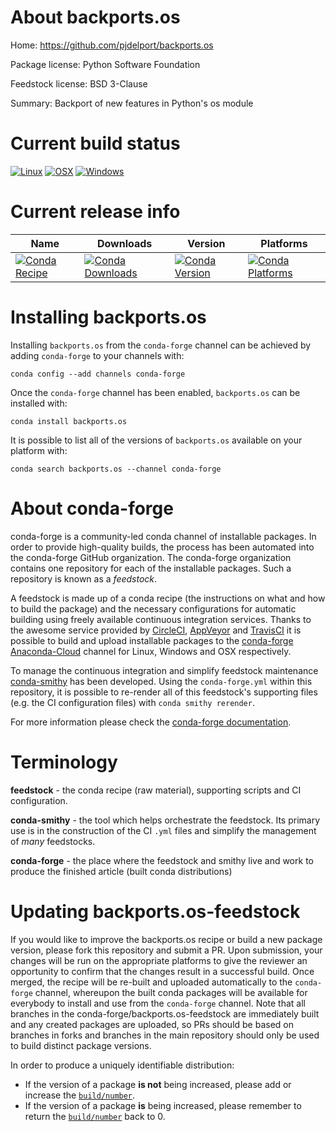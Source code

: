 About backports.os
==================

Home: https://github.com/pjdelport/backports.os

Package license: Python Software Foundation

Feedstock license: BSD 3-Clause

Summary: Backport of new features in Python's os module



Current build status
====================

[![Linux](https://img.shields.io/circleci/project/github/conda-forge/backports.os-feedstock/master.svg?label=Linux)](https://circleci.com/gh/conda-forge/backports.os-feedstock)
[![OSX](https://img.shields.io/travis/conda-forge/backports.os-feedstock/master.svg?label=macOS)](https://travis-ci.org/conda-forge/backports.os-feedstock)
[![Windows](https://img.shields.io/appveyor/ci/conda-forge/backports.os-feedstock/master.svg?label=Windows)](https://ci.appveyor.com/project/conda-forge/backports-os-feedstock/branch/master)

Current release info
====================

| Name | Downloads | Version | Platforms |
| --- | --- | --- | --- |
| [![Conda Recipe](https://img.shields.io/badge/recipe-backports.os-green.svg)](https://anaconda.org/conda-forge/backports.os) | [![Conda Downloads](https://img.shields.io/conda/dn/conda-forge/backports.os.svg)](https://anaconda.org/conda-forge/backports.os) | [![Conda Version](https://img.shields.io/conda/vn/conda-forge/backports.os.svg)](https://anaconda.org/conda-forge/backports.os) | [![Conda Platforms](https://img.shields.io/conda/pn/conda-forge/backports.os.svg)](https://anaconda.org/conda-forge/backports.os) |

Installing backports.os
=======================

Installing `backports.os` from the `conda-forge` channel can be achieved by adding `conda-forge` to your channels with:

```
conda config --add channels conda-forge
```

Once the `conda-forge` channel has been enabled, `backports.os` can be installed with:

```
conda install backports.os
```

It is possible to list all of the versions of `backports.os` available on your platform with:

```
conda search backports.os --channel conda-forge
```


About conda-forge
=================

conda-forge is a community-led conda channel of installable packages.
In order to provide high-quality builds, the process has been automated into the
conda-forge GitHub organization. The conda-forge organization contains one repository
for each of the installable packages. Such a repository is known as a *feedstock*.

A feedstock is made up of a conda recipe (the instructions on what and how to build
the package) and the necessary configurations for automatic building using freely
available continuous integration services. Thanks to the awesome service provided by
[CircleCI](https://circleci.com/), [AppVeyor](https://www.appveyor.com/)
and [TravisCI](https://travis-ci.org/) it is possible to build and upload installable
packages to the [conda-forge](https://anaconda.org/conda-forge)
[Anaconda-Cloud](https://anaconda.org/) channel for Linux, Windows and OSX respectively.

To manage the continuous integration and simplify feedstock maintenance
[conda-smithy](https://github.com/conda-forge/conda-smithy) has been developed.
Using the ``conda-forge.yml`` within this repository, it is possible to re-render all of
this feedstock's supporting files (e.g. the CI configuration files) with ``conda smithy rerender``.

For more information please check the [conda-forge documentation](https://conda-forge.org/docs/).

Terminology
===========

**feedstock** - the conda recipe (raw material), supporting scripts and CI configuration.

**conda-smithy** - the tool which helps orchestrate the feedstock.
                   Its primary use is in the construction of the CI ``.yml`` files
                   and simplify the management of *many* feedstocks.

**conda-forge** - the place where the feedstock and smithy live and work to
                  produce the finished article (built conda distributions)


Updating backports.os-feedstock
===============================

If you would like to improve the backports.os recipe or build a new
package version, please fork this repository and submit a PR. Upon submission,
your changes will be run on the appropriate platforms to give the reviewer an
opportunity to confirm that the changes result in a successful build. Once
merged, the recipe will be re-built and uploaded automatically to the
`conda-forge` channel, whereupon the built conda packages will be available for
everybody to install and use from the `conda-forge` channel.
Note that all branches in the conda-forge/backports.os-feedstock are
immediately built and any created packages are uploaded, so PRs should be based
on branches in forks and branches in the main repository should only be used to
build distinct package versions.

In order to produce a uniquely identifiable distribution:
 * If the version of a package **is not** being increased, please add or increase
   the [``build/number``](https://conda.io/docs/user-guide/tasks/build-packages/define-metadata.html#build-number-and-string).
 * If the version of a package **is** being increased, please remember to return
   the [``build/number``](https://conda.io/docs/user-guide/tasks/build-packages/define-metadata.html#build-number-and-string)
   back to 0.

